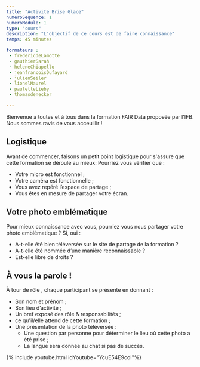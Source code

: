 ```yaml
---
title: "Activité Brise Glace"
numeroSequence: 1
numeroModule: 1
type: "cours"
description: "L'objectif de ce cours est de faire connaissance"
temps: 45 minutes

formateurs : 
 - fredericdeLamotte
 - gauthierSarah
 - heleneChiapello
 - jeanfrancoisDufayard
 - julienSeiler
 - lionelMaurel
 - pauletteLieby
 - thomasdenecker

---
```


Bienvenue à toutes et à tous dans la formation FAIR Data proposée par l'IFB. Nous sommes ravis de vous acceuillir !

## Logistique

Avant de commencer, faisons un petit point logistique pour s'assure que cette formation se déroule au mieux: Pourriez vous vérifier que :

- Votre micro est fonctionnel ;
- Votre caméra est fonctionnelle ;
- Vous avez repéré l’espace de partage ;
- Vous êtes en mesure de partager votre écran.

## Votre photo emblématique

Pour mieux connaissance avec vous, pourriez vous nous partager votre photo emblématique ? Si, oui :

- A-t-elle été bien téléversée sur le site de partage de la formation ?
- A-t-elle été nommée d’une manière reconnaissable ?
- Est-elle libre de droits ?

## À vous la parole !

À tour de rôle , chaque participant se présente en donnant :

- Son nom et prénom ;
- Son lieu d’activité ;
- Un bref exposé des rôle & responsabilités ;
- ce qu'il/elle attend de cette formation ;
- Une présentation de la photo téléversée :
    - Une question par personne pour déterminer le lieu où cette photo a été prise ;
    - La langue sera donnée au chat si pas de succès.

{% include youtube.html idYoutube="YcuE54E9coI"%}


